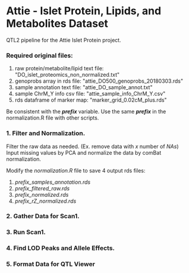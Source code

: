 # Attie - Islet Protein, Lipids, and Metabolites Dataset
  
QTL2 pipeline for the Attie Islet Protein project.  

### Required original files:  
 1. raw protein/metabolite/lipid text file: "DO_islet_proteomics_non_normalized.txt"
 2. genoprobs array in rds file: "attie_DO500_genoprobs_20180303.rds"
 3. sample annotation text file: "attie_DO_sample_annot.txt"  
 4. sample ChrM_Y info csv file: "attie_sample_info_ChrM_Y.csv"  
 5. rds dataframe of marker map: "marker_grid_0.02cM_plus.rds"  
  
Be consistent with the ___prefix___ variable. Use the same ___prefix___ in the normalization.R file with other scripts.  
  
  
### 1. Filter and Normalization. 
Filter the raw data as needed. (Ex. remove data with _x_ number of _NAs_)  
Input missing values by PCA and normalize the data by comBat normalization.  
  
Modify the _normalization.R_ file to save 4 output rds files:  
 1. _prefix_samples_annotation.rds_   
 2. _prefix_filtered_raw.rds_       
 3. _prefix_normalized.rds_   
 4. _prefix_rZ_normalized.rds_ 
 
### 2. Gather Data for Scan1. 

### 3. Run Scan1. 

### 4. Find LOD Peaks and Allele Effects. 

### 5. Format Data for QTL Viewer

